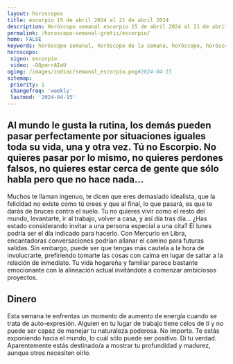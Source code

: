 ```yaml
---
layout: horoscopos
title: escorpio 15 de abril 2024 al 21 de abril 2024 
description: Horóscopo semanal escorpio 15 de abril 2024 al 21 de abril 2024. Al mundo le gusta la rutina, los demás pueden pasar perfectamente por situaciones iguales toda su vida, una y otra vez. Tú no Escorpio. No quieres pasar por lo mismo, no quieres perdones falsos, no quieres estar cerca de gente que sólo habla pero que no hace nada…
permalink: /horoscopo-semanal-gratis/escorpio/
home: FALSE
keywords: horóscopo semanal, horóscopo de la semana, horóscopo, horóscopo gratis,horóscopos, horóscopo esperanza gracia, horoscopos escorpio la semana, horóscopos gratis, Tarot, Astrologia, Zodíaco, escorpio, horoscopo gratis, semanal
horoscopo:
 signo: escorpio
 video: -DQpmrrAIeU
ogimg: /images/zodiac/semanal_escorpio.png#2024-04-15
sitemap:
 priority: 1
 changefreq: 'weekly'
 lastmod: '2024-04-15'
---
```




## Al mundo le gusta la rutina, los demás pueden pasar perfectamente por situaciones iguales toda su vida, una y otra vez. Tú no Escorpio. No quieres pasar por lo mismo, no quieres perdones falsos, no quieres estar cerca de gente que sólo habla pero que no hace nada…

Muchos te llaman ingenuo, te dicen que eres demasiado idealista, que la felicidad no existe como tú crees y que al final, lo que pasará, es que te darás de bruces contra el suelo. 
Tu no quieres vivir como el resto del mundo, levantarte, ir al trabajo, volver a casa, y así día tras día…
¿Has estado considerando invitar a una persona especial a una cita? El lunes podría ser el día indicado para hacerlo. Con Mercurio en Libra, encantadoras conversaciones podrían allanar el camino para futuras salidas. Sin embargo, puede ser que tengas más cautela a la hora de involucrarte, prefiriendo tomarte las cosas con calma en lugar de saltar a la relación de inmediato. Tu vida hogareña y familiar parece bastante emocionante con la alineación actual invitándote a comenzar ambiciosos proyectos.

## Dinero

Esta semana te enfrentas un momento de aumento de energía cuando se trata de auto-expresión. Alguien en tu lugar de trabajo tiene celos de ti y no puede ser capaz de manejar tu naturaleza poderosa. No importa. Te estás exponiendo hacia el mundo, lo cuál sólo puede ser positivo. Di tu verdad. Aparentemente estás destinado/a a mostrar tu profundidad y madurez, aunque otros necesiten oírlo.